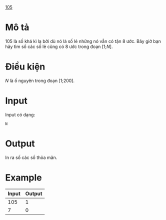 [105](https://atcoder.jp/contests/ABC106/tasks/abc106_b)

# Mô tả
105 là số khá kì lạ bởi dù nó là số lẻ những nó vẫn có tận 8 ước. Bây giờ bạn hãy tìm số các số lẻ cũng có 8 ước trong đoạn [1;$N$].

# Điều kiện
$N$ là ố nguyên trong đoạn [1;200].

# Input
Input có dạng:
```
N
```

# Output
In ra số các số thỏa mãn.

# Example
|Input|Output|
|-|-|
|105|1|
|7|0|
